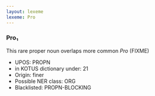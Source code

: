 ```yaml
---
layout: lexeme
lexeme: Pro
---
```


###  Pro₁

This rare proper noun overlaps more common *Pro* (FIXME)
* UPOS:  PROPN
* in KOTUS dictionary under:  21
* Origin:  finer
* Possible NER class:  ORG
* Blacklisted:  PROPN-BLOCKING

